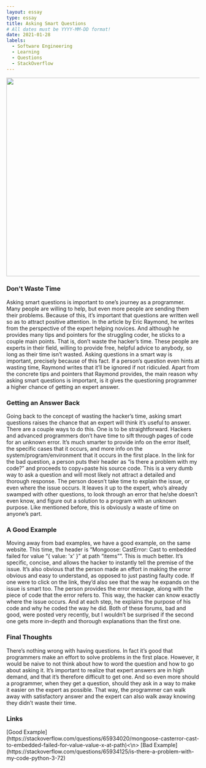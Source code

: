 ```yaml
---
layout: essay
type: essay
title: Asking Smart Questions
# All dates must be YYYY-MM-DD format!
date: 2021-01-28
labels:
  - Software Engineering
  - Learning
  - Questions
  - StackOverflow
---
```

<img src="../images/codecode.jpg" width=778 height=518>
<h3>Don't Waste Time</h3>
Asking smart questions is important to one’s journey as a programmer. Many people are willing to help, but even more people are sending them their problems. Because of this, it’s important that questions are written well so as to attract positive attention. In the article by Eric Raymond, he writes from the perspective of the expert helping novices. And although he provides many tips and pointers for the struggling coder, he sticks to a couple main points. That is, don’t waste the hacker’s time. These people are experts in their field, willing to provide free, helpful advice to anybody, so long as their time isn’t wasted. Asking questions in a smart way is important, precisely because of this fact. If a person’s question even hints at wasting time, Raymond writes that it’ll be ignored if not ridiculed. Apart from the concrete tips and pointers that Raymond provides, the main reason why asking smart questions is important, is it gives the questioning programmer a higher chance of getting an expert answer.

<h3>Getting an Answer Back</h3>
Going back to the concept of wasting the hacker’s time, asking smart questions raises the chance that an expert will think it’s useful to answer. There are a couple ways to do this. One is to be straightforward. Hackers and advanced programmers don’t have time to sift through pages of code for an unknown error. It’s much smarter to provide info on the error itself, the specific cases that it occurs, and more info on the system/program/environment that it occurs in the first place. In the link for the bad question, a person puts their header as “is there a problem with my code?” and proceeds to copy+paste his source code. This is a very dumb way to ask a question and will most likely not attract a detailed and thorough response. The person doesn’t take time to explain the issue, or even where the issue occurs. It leaves it up to the expert, who’s already swamped with other questions, to look through an error that he/she doesn’t even know, and figure out a solution to a program with an unknown purpose. Like mentioned before, this is obviously a waste of time on anyone’s part. 


<h3>A Good Example</h3>
Moving away from bad examples, we have a good example, on the same website. This time, the header is “Mongoose: CastError: Cast to embedded failed for value “{ value: 'x' }” at path “items””. This is much better. It’s specific, concise, and allows the hacker to instantly tell the premise of the issue. It’s also obvious that the person made an effort in making the error obvious and easy to understand, as opposed to just pasting faulty code. If one were to click on the link, they’d also see that the way he expands on the issue is smart too. The person provides the error message, along with the piece of code that the error refers to. This way, the hacker can know exactly where the issue occurs. And at each step, he explains the purpose of his code and why he coded the way he did. Both of these forums, bad and good, were posted very recently, but I wouldn’t be surprised if the second one gets more in-depth and thorough explanations than the first one.


<h3>Final Thoughts</h3>
There’s nothing wrong with having questions. In fact it’s good that programmers make an effort to solve problems in the first place. However, it would be naive to not think about how to word the question and how to go about asking it. It’s important to realize that expert answers are in high demand, and that it’s therefore difficult to get one. And so even more should a programmer, when they get a question, should they ask in a way to make it easier on the expert as possible. That way, the programmer can walk away with satisfactory answer and the expert can also walk away knowing they didn’t waste their time. 


<h3>Links</h3>
[Good Example](https://stackoverflow.com/questions/65934020/mongoose-casterror-cast-to-embedded-failed-for-value-value-x-at-path)<\n>
[Bad Example](https://stackoverflow.com/questions/65934125/is-there-a-problem-with-my-code-python-3-72)
